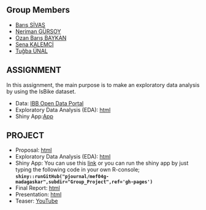 
## Group Members

- [Barış SİVAS](https://github.com/pjournal/mef04-sivasbaris)
- [Neriman GÜRSOY](https://github.com/pjournal/mef04-nerigrsy)
- [Ozan Barış BAYKAN](https://github.com/pjournal/mef04-baykano)
- [Sena KALEMCİ](https://github.com/pjournal/mef04-senakalemci)
- [Tuğba ÜNAL](https://github.com/pjournal/mef04-unaltugba)


## ASSIGNMENT

In this assignment, the main purpose is to make an exploratory data analysis by using the IsBike dataset.

- Data: [IBB Open Data Portal](https://data.ibb.gov.tr/en/dataset/isbike-istasyon-durumlari-web-servisi)
- Exploratory Data Analysis (EDA): [html](Isbike-Shiny/Isbike-Shiny-App.html)
- Shiny App:[App](https://madagaskar.shinyapps.io/MadagaskaRIsbikeShiny/)



## PROJECT

- Proposal: [html](Project-Proposal.html)
- Exploratory Data Analysis (EDA): [html](Group_Project/madagaskar_group_project_EDA_v10.html)
- Shiny App: You can use this [link](https://madagaskar.shinyapps.io/ShinyAppMadagaskaR/?_ga=2.188172648.1568701459.1609095474-1735318797.1606586767)
    or you can run the shiny app by just typing the following code in your own R-console;
    **`shiny::runGitHub("pjournal/mef04g-madagaskar",subdir="Group_Project",ref='gh-pages')`**
- Final Report: [html](Group_Project/madagaskar_group_project_final_report.html)
- Presentation: [html](Group_Project/presentation_28.12.html)
- Teaser: [YouTube](https://youtu.be/lThPepmVR5s)






